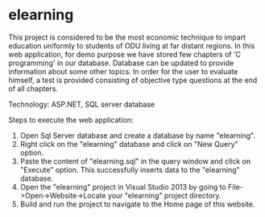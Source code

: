 # elearning
This project is considered to be the most economic technique to impart education uniformly to students of ODU living at far distant regions. In this web application, for demo purpose we have stored few chapters of 'C programming' in our database. Database can be updated to provide information about some other topics. In order for the user to evaluate himself, a test is provided consisting of objective type questions at the end of all chapters.

Technology: ASP.NET, SQL server database

Steps to execute the web application:

1. Open Sql Server database and create a database by name "elearning".
2. Right click on the "elearning" database and click on "New Query" option.
3. Paste the content of "elearning.sql" in the query window and click on "Execute" option. This successfully inserts data to the "elearning" database.
4. Open the "elearning" project in Visual Studio 2013 by going to File->Open->Website->Locate your "elearning" project directory.
5. Build and run the project to navigate to the Home page of this website.
